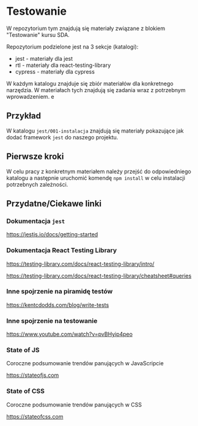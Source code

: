 # Testowanie

W repozytorium tym znajdują się materiały związane z blokiem "Testowanie" kursu SDA.

Repozytorium podzielone jest na 3 sekcje (katalogi):

- jest - materiały dla jest
- rtl - materiały dla react-testing-library
- cypress - materiały dla cypress

W każdym katalogu znajduje się zbiór materiałów dla konkretnego narzędzia. W materiałach tych
znajdują się zadania wraz z potrzebnym wprowadzeniem.
e

## Przykład

W katalogu `jest/001-instalacja` znajdują się materiały pokazujące jak dodać framework `jest` do
naszego projektu.

## Pierwsze kroki

W celu pracy z konkretnym materiałem należy przejść do odpowiedniego katalogu a następnie uruchomić komendę `npm install` w celu instalacji potrzebnych zależności.

## Przydatne/Ciekawe linki

### Dokumentacja `jest`

https://jestjs.io/docs/getting-started

### Dokumentacja React Testing Library

https://testing-library.com/docs/react-testing-library/intro/

https://testing-library.com/docs/react-testing-library/cheatsheet#queries

### Inne spojrzenie na piramidę testów

https://kentcdodds.com/blog/write-tests

### Inne spojrzenie na testowanie

https://www.youtube.com/watch?v=pvBHyip4peo

### State of JS

Coroczne podsumowanie trendów panujących w JavaScripcie

https://stateofjs.com

### State of CSS

Coroczne podsumowanie trendów panujących w CSS

https://stateofcss.com
